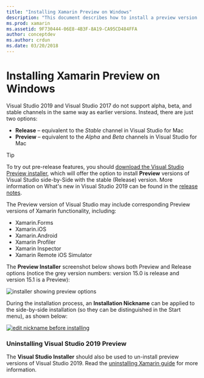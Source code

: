 ```yaml
---
title: "Installing Xamarin Preview on Windows"
description: "This document describes how to install a preview version of Xamarin on Visual Studio 2019 by using the Preview release channel."
ms.prod: xamarin
ms.assetid: 9F730444-06E8-4B3F-8A19-CA95CD484FFA
author: conceptdev
ms.author: crdun
ms.date: 03/20/2018
---
```


# Installing Xamarin Preview on Windows

Visual Studio 2019 and Visual Studio 2017 do not support alpha, beta, and stable channels in
the same way as earlier versions. Instead, there are just two options:

- **Release** – equivalent to the _Stable_ channel in Visual Studio for Mac
- **Preview** – equivalent to the _Alpha_ and _Beta_ channels in Visual Studio for Mac

> [!TIP]
> To try out pre-release features, you should [download the Visual Studio Preview installer](https://visualstudio.microsoft.com/vs/preview/), which will offer the option to install **Preview**
> versions of Visual Studio side-by-Side with the stable (Release) version. More information on What's new in Visual Studio 2019 can be found in the [release notes](https://docs.microsoft.com/visualstudio/releases/2019/release-notes).

The Preview version of Visual Studio may include corresponding Preview
versions of Xamarin functionality, including:

- Xamarin.Forms
- Xamarin.iOS
- Xamarin.Android
- Xamarin Profiler
- Xamarin Inspector
- Xamarin Remote iOS Simulator

The **Preview Installer** screenshot below shows both Preview and Release options (notice the grey version numbers: version 15.0 is release and version 15.1 is a Preview):

![installer showing preview options](windows-images/vs2017-installer.jpg)

During the installation process, an **Installation Nickname** can be
applied to the side-by-side installation (so they can be distinguished
in the Start menu), as shown below:

[![edit nickname before installing](windows-images/vs2017-nickname-sml.png "edit nickname before installing")](windows-images/vs2017-nickname.png#lightbox)

### Uninstalling Visual Studio 2019 Preview

The **Visual Studio Installer** should also be used to un-install preview versions of Visual Studio 2019. Read the [uninstalling Xamarin guide](uninstalling-xamarin.md#uninstallvs2017) for more information.
